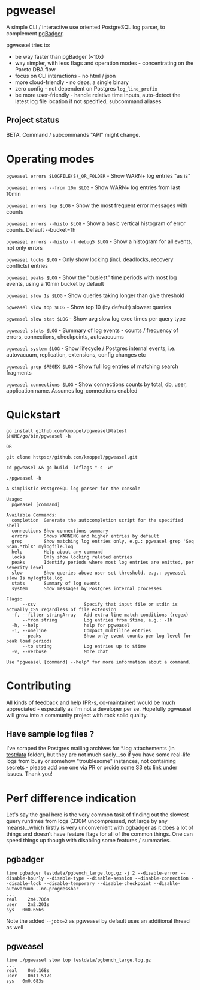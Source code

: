 # pgweasel

A simple CLI / interactive use oriented PostgreSQL log parser, to complement [pgBadger](https://github.com/darold/pgbadger).

pgweasel tries to:

* be way faster than pgBadger (~10x)
* way simpler, with less flags and operation modes - concentrating on the Pareto DBA flow
* focus on CLI interactions - no html / json
* more cloud-friendly - no deps, a single binary
* zero config - not dependent on Postgres `log_line_prefix`
* be more user-friendly - handle relative time inputs, auto-detect the latest log file location if not specified, subcommand aliases

## Project status

BETA. Command / subcommands "API" might change.

# Operating modes

`pgweasel errors $LOGFILE(S)_OR_FOLDER` - Show WARN+ log entries "as is"

`pgweasel errors --from 10m $LOG` - Show WARN+ log entries from last 10min

`pgweasel errors top $LOG` - Show the most frequent error messages with counts

`pgweasel errors --histo $LOG` - Show a basic vertical histogram of error counts. Default --bucket=1h

`pgweasel errors --histo -l debug5 $LOG` - Show a histogram for all events, not only errors

`pgweasel locks $LOG` - Only show locking (incl. deadlocks, recovery conflicts) entries

`pgweasel peaks $LOG` - Show the "busiest" time periods with most log events, using a 10min bucket by default

`pgweasel slow 1s $LOG` - Show queries taking longer than give threshold

`pgweasel slow top $LOG` - Show top 10 (by default) slowest queries

`pgweasel slow stat $LOG` - Show avg slow log exec times per query type

`pgweasel stats $LOG` - Summary of log events - counts / frequency of errors, connections, checkpoints, autovacuums

`pgweasel system $LOG` - Show lifecycle / Postgres internal events, i.e. autovacuum, replication, extensions, config changes etc

`pgweasel grep $REGEX $LOG` - Show full log entries of matching search fragments

`pgweasel connections $LOG` - Show connections counts by total, db, user, application name. Assumes log_connections enabled


# Quickstart

```
go install github.com/kmoppel/pgweasel@latest
$HOME/go/bin/pgweasel -h

OR

git clone https://github.com/kmoppel/pgweasel.git

cd pgweasel && go build -ldflags "-s -w"

./pgweasel -h

A simplistic PostgreSQL log parser for the console

Usage:
  pgweasel [command]

Available Commands:
  completion  Generate the autocompletion script for the specified shell
  connections Show connections summary
  errors      Shows WARNING and higher entries by default
  grep        Show matching log entries only, e.g.: pgweasel grep 'Seq Scan.*tblX' mylogfile.log
  help        Help about any command
  locks       Only show locking related entries
  peaks       Identify periods where most log entries are emitted, per severity level
  slow        Show queries above user set threshold, e.g.: pgweasel slow 1s mylogfile.log
  stats       Summary of log events
  system      Show messages by Postgres internal processes

Flags:
      --csv                  Specify that input file or stdin is actually CSV regardless of file extension
  -f, --filter stringArray   Add extra line match conditions (regex)
      --from string          Log entries from $time, e.g.: -1h
  -h, --help                 help for pgweasel
  -1, --oneline              Compact multiline entries
      --peaks                Show only event counts per log level for peak load periods
      --to string            Log entries up to $time
  -v, --verbose              More chat

Use "pgweasel [command] --help" for more information about a command.
```


# Contributing

All kinds of feedback and help (PR-s, co-maintainer) would be much appreciated - especially as I'm not a developer per se. Hopefully pgweasel will grow into a community project with rock solid quality.

## Have sample log files ?

I've scraped the Postgres mailing archives for *.log attachements (in [testdata](https://github.com/kmoppel/pgweasel/tree/main/testdata) folder), but they are not much sadly...so if you have some real-life logs from busy or somehow "troublesome" instances, not containing secrets - please add one one via PR or proide some S3 etc link under issues. Thank you!

# Perf difference indication

Let's say the goal here is the very common task of finding out the slowest query runtimes from logs (330M uncompressed, not large by any means)...which firstly is very unconvenient with pgbadger as it does a lot of things and doesn't have feature flags for all of the common things. One can speed things up though with disabling some features / summaries.

## pgbadger

```
time pgbadger testdata/pgbench_large.log.gz -j 2 --disable-error --disable-hourly --disable-type --disable-session --disable-connection --disable-lock --disable-temporary --disable-checkpoint --disable-autovacuum --no-progressbar
...
real	2m4.786s
user	2m2.201s
sys	  0m0.656s
```

Note the added `--jobs=2` as pgweasel by default uses an additional thread as well

## pgweasel

```
time ./pgweasel slow top testdata/pgbench_large.log.gz
...
real	0m9.168s
user	0m11.517s
sys	  0m0.683s
```
